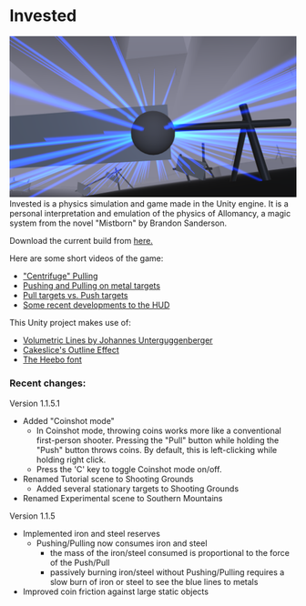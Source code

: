 # Invested
![](demoImage.png)
Invested is a physics simulation and game made in the Unity engine. It is a personal interpretation and emulation of the physics of Allomancy, a magic system from the novel "Mistborn" by Brandon Sanderson.

Download the current build from [here.](https://www.dropbox.com/s/6o152qparaoede7/Invested.zip?dl=1)

Here are some short videos of the game:
- ["Centrifuge" Pulling](https://gfycat.com/BlackandwhiteEllipticalAfricanaugurbuzzard)
- [Pushing and Pulling on metal targets](https://gfycat.com/PowerfulPaleAuk)
- [Pull targets vs. Push targets](https://gfycat.com/FoolishUnderstatedBackswimmer)
- [Some recent developments to the HUD](https://gfycat.com/ChubbySelfishBoutu)

This Unity project makes use of:
- [Volumetric Lines by Johannes Unterguggenberger](https://assetstore.unity.com/packages/tools/particles-effects/volumetric-lines-29160)
- [Cakeslice's Outline Effect](https://github.com/cakeslice/Outline-Effect)
- [The Heebo font](https://fonts.google.com/specimen/Heebo)


### Recent changes:

Version 1.1.5.1
- Added "Coinshot mode"
	- In Coinshot mode, throwing coins works more like a conventional first-person shooter. Pressing the "Pull" button while holding the "Push" button throws coins. By default, this is left-clicking while holding right click.
	- Press the 'C' key to toggle Coinshot mode on/off.
- Renamed Tutorial scene to Shooting Grounds
	- Added several stationary targets to Shooting Grounds
- Renamed Experimental scene to Southern Mountains

Version 1.1.5
- Implemented iron and steel reserves
	- Pushing/Pulling now consumes iron and steel
		- the mass of the iron/steel consumed is proportional to the force of the Push/Pull
		- passively burning iron/steel without Pushing/Pulling requires a slow burn of iron or steel to see the blue lines to metals
- Improved coin friction against large static objects

